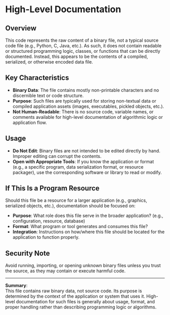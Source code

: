 # High-Level Documentation

## Overview

This code represents the raw content of a binary file, not a typical source code file (e.g., Python, C, Java, etc.). As such, it does not contain readable or structured programming logic, classes, or functions that can be directly documented. Instead, this appears to be the contents of a compiled, serialized, or otherwise encoded data file.

## Key Characteristics

- **Binary Data**: The file contains mostly non-printable characters and no discernible text or code structure.
- **Purpose**: Such files are typically used for storing non-textual data or compiled application assets (images, executables, pickled objects, etc.).
- **Not Human-Readable**: There is no source code, variable names, or comments available for high-level documentation of algorithmic logic or application flow.

## Usage

- **Do Not Edit**: Binary files are not intended to be edited directly by hand. Improper editing can corrupt the contents.
- **Open with Appropriate Tools**: If you know the application or format (e.g., a specific program, data serialization format, or resource packager), use the corresponding software or library to read or modify.

## If This Is a Program Resource

Should this file be a resource for a larger application (e.g., graphics, serialized objects, etc.), documentation should be focused on:

- **Purpose**: What role does this file serve in the broader application? (e.g., configuration, resource, database)
- **Format**: What program or tool generates and consumes this file?
- **Integration**: Instructions on how/where this file should be located for the application to function properly.

## Security Note

Avoid running, importing, or opening unknown binary files unless you trust the source, as they may contain or execute harmful code.

---

**Summary**:  
This file contains raw binary data, not source code. Its purpose is determined by the context of the application or system that uses it. High-level documentation for such files is generally about usage, format, and proper handling rather than describing programming logic or algorithms.